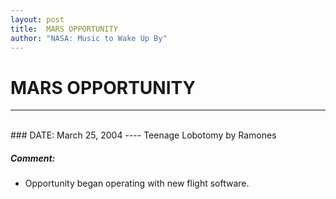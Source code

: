 ```yaml
---
layout: post
title:  MARS OPPORTUNITY
author: "NASA: Music to Wake Up By"
---
```


# MARS OPPORTUNITY
----
<br/>
### DATE: March 25, 2004
----
Teenage Lobotomy by Ramones

##### Comment:
* Opportunity began operating with new flight software.
